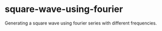 # square-wave-using-fourier

Generating a square wave using fourier series with different frequencies.
